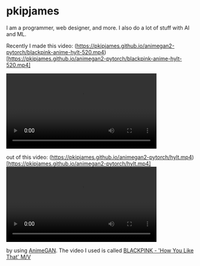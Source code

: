 pkipjames
=========
I am a programmer, web designer, and more. I also do a lot of stuff with AI and ML.

Recently I made this video:
(https://pkipjames.github.io/animegan2-pytorch/blackpink-anime-hylt-520.mp4)[https://pkipjames.github.io/animegan2-pytorch/blackpink-anime-hylt-520.mp4]

<video controls="true" src="https://pkipjames.github.io/animegan2-pytorch/blackpink-anime-hylt-520.mp4" height="200"></video>

out of this video:
(https://pkipjames.github.io/animegan2-pytorch/hylt.mp4)[https://pkipjames.github.io/animegan2-pytorch/hylt.mp4]
<video controls="true" src="https://pkipjames.github.io/animegan2-pytorch/hylt.mp4" height="200"></video>

by using [AnimeGAN](https://github.com/TachibanaYoshino/AnimeGANv2). The video I used is called 
[BLACKPINK - 'How You Like That' M/V](https://www.youtube.com/watch?v=ioNng23DkIM)
